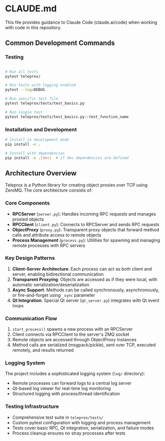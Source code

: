 # CLAUDE.md

This file provides guidance to Claude Code (claude.ai/code) when working with code in this repository.

## Common Development Commands

### Testing
```bash

# Run all tests
pytest teleprox/

# Run tests with logging enabled  
pytest --log=DEBUG

# Run specific test file
pytest teleprox/tests/test_basics.py

# Run single test
pytest teleprox/tests/test_basics.py::test_function_name
```

### Installation and Development
```bash
# Install in development mode
pip install -e .

# Install with dependencies
pip install -e .[dev]  # if dev dependencies are defined
```

## Architecture Overview

Teleprox is a Python library for creating object proxies over TCP using ZeroMQ. The core architecture consists of:

### Core Components

- **RPCServer** (`server.py`): Handles incoming RPC requests and manages proxied objects
- **RPCClient** (`client.py`): Connects to RPCServer and sends RPC requests
- **ObjectProxy** (`proxy.py`): Transparent proxy objects that forward method calls and attribute access to remote objects
- **Process Management** (`process.py`): Utilities for spawning and managing remote processes with RPC servers

### Key Design Patterns

1. **Client-Server Architecture**: Each process can act as both client and server, enabling bidirectional communication
2. **Transparent Proxying**: Objects are accessed as if they were local, with automatic serialization/deserialization
3. **Async Support**: Methods can be called synchronously, asynchronously, or fire-and-forget using `_sync` parameter
4. **Qt Integration**: Special Qt server (`qt_server.py`) integrates with Qt event loops

### Communication Flow

1. `start_process()` spawns a new process with an RPCServer
2. Client connects via RPCClient to the server's ZMQ socket
3. Remote objects are accessed through ObjectProxy instances
4. Method calls are serialized (msgpack/pickle), sent over TCP, executed remotely, and results returned

### Logging System

The project includes a sophisticated logging system (`log/` directory):
- Remote processes can forward logs to a central log server
- Qt-based log viewer for real-time log monitoring
- Structured logging with process/thread identification

### Testing Infrastructure

- Comprehensive test suite in `teleprox/tests/`
- Custom pytest configuration with logging and process management
- Tests cover basic RPC, Qt integration, serialization, and failure modes
- Process cleanup ensures no stray processes after tests